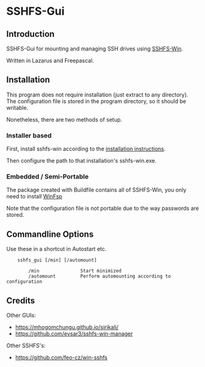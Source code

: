 # SSHFS-Gui

## Introduction 
SSHFS-Gui for mounting and managing SSH drives using [SSHFS-Win](https://github.com/billziss-gh/sshfs-win).

Written in Lazarus and Freepascal.

## Installation

This program does not require installation (just extract to any directory). The configuration file is stored in the program directory,
so it should be writable.

Nonetheless, there are two methods of setup.

### Installer based
First, install sshfs-win according to the [installation instructions](https://github.com/billziss-gh/sshfs-win/blob/master/README.md).

Then configure the path to that installation's sshfs-win.exe.

### Embedded / Semi-Portable

The package created with Buildfile contains all of SSHFS-Win, you only need to install [WinFsp](https://github.com/billziss-gh/winfsp/releases)

Note that the configuration file is not portable due to the way passwords are stored.

## Commandline Options

Use these in a shortcut in Autostart etc.

```
    sshfs_gui [/min] [/automount]

        /min               Start minimized
        /automount         Perform automounting according to configuration
```


## Credits

Other GUIs:

 * https://mhogomchungu.github.io/sirikali/
 * https://github.com/evsar3/sshfs-win-manager

Other SSHFS's:
 * https://github.com/feo-cz/win-sshfs
